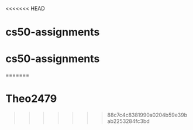 <<<<<<< HEAD
# cs50-assignments
# cs50-assignments
=======
# Theo2479
>>>>>>> 88c7c4c8381990a0204b59e39bab2253284fc3bd
